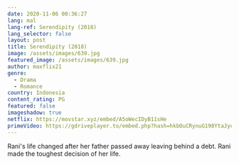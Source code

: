```yaml
---
date: 2020-11-06 00:36:27
lang: mal
lang-ref: Serendipity (2018)
lang_selector: false
layout: post
title: Serendipity (2018)
image: /assets/images/639.jpg
featured_image: /assets/images/639.jpg
author: maxflix21
genre:
  - Drama
  - Romance
country: Indonesia
content_rating: PG
featured: false
imageshadow: true
netflix: https://movstar.xyz/embed/A5oWecIDyB11sHe
primeVideo: https://gdriveplayer.to/embed.php?hash=hkbOuCRynuG198YtaJyucQcaNdIbMxeDJUUwLD29Wev8k0QkZSXloqMQ9n74xAWLie1/f0qS8PGnQ84EpHlt2M2YCPy6V1TYEgy6WCKFFmh8k5Lcbcdibg36wqlp4eCUVLRl5IT/mnJKSKgyx8DFm2jqjM0YdYMR2Blaq75MThz2Hotq3QEYMHc2G+2wEmMk/nOYM92UsHeo3doF5zeAY+FP8MGKBja2o8IcjisKoSJw==
---
```

Rani's life changed after her father passed away leaving behind a debt. Rani made the toughest decision of her life.